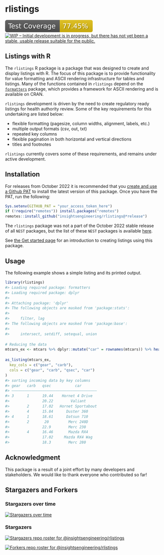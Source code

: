 
<!-- README.md is generated from README.Rmd. Please edit that file -->

# rlistings
<!-- start badges -->
[![Code Coverage](https://raw.githubusercontent.com/insightsengineering/rlistings/_xml_coverage_reports/data/main/badge.svg)](https://raw.githubusercontent.com/insightsengineering/rlistings/_xml_coverage_reports/data/main/coverage.xml)
[![WIP – Initial development is in progress, but there has not yet been
a stable, usable release suitable for the
public.](https://www.repostatus.org/badges/latest/wip.svg)](https://www.repostatus.org/#wip)
<!-- end badges -->

## Listings with R

The `rlistings` R package is a package that was designed to create and
display listings with R. The focus of this package is to provide
functionality for value formatting and ASCII rendering infrastructure
for tables and listings. Many of the functions contained in `rlistings`
depend on the
[`formatters`](https://insightsengineering.github.io/formatters/)
package, which provides a framework for ASCII rendering and is available
on CRAN.

`rlistings` development is driven by the need to create regulatory ready
listings for health authority review. Some of the key requirements for
this undertaking are listed below:

-   flexible formatting (pagesize, column widths, alignment, labels,
    etc.)
-   multiple output formats (csv, out, txt)
-   repeated key columns
-   flexible pagination in both horizontal and vertical directions
-   titles and footnotes

`rlistings` currently covers some of these requirements, and remains
under active development.

## Installation

For releases from October 2022 it is recommended that you [create and
use a Github
PAT](https://docs.github.com/en/github/authenticating-to-github/keeping-your-account-and-data-secure/creating-a-personal-access-token)
to install the latest version of this package. Once you have the PAT,
run the following:

``` r
Sys.setenv(GITHUB_PAT = "your_access_token_here")
if (!require("remotes")) install.packages("remotes")
remotes::install_github("insightsengineering/rlistings@*release")
```

The `rlistings` package was not a part of the October 2022 stable
release of all `NEST` packages, but the list of these `NEST` packages is
available
[here](https://github.com/insightsengineering/depository#readme).

See [the Get started
page](https://insightsengineering.github.io/rlistings/main/articles/rlistings.html)
for an introduction to creating listings using this package.

## Usage

The following example shows a simple listing and its printed output.

``` r
library(rlistings)
#> Loading required package: formatters
#> Loading required package: dplyr
#> 
#> Attaching package: 'dplyr'
#> The following objects are masked from 'package:stats':
#> 
#>     filter, lag
#> The following objects are masked from 'package:base':
#> 
#>     intersect, setdiff, setequal, union

# Reducing the data
mtcars_ex <- mtcars %>% dplyr::mutate("car" = rownames(mtcars)) %>% head(10)

as_listing(mtcars_ex, 
  key_cols = c("gear", "carb"), 
  cols = c("gear", "carb", "qsec", "car")
)
#> sorting incoming data by key columns
#> gear   carb   qsec           car       
#> ———————————————————————————————————————
#> 3      1      19.44    Hornet 4 Drive  
#>               20.22        Valiant     
#>        2      17.02   Hornet Sportabout
#>        4      15.84      Duster 360    
#> 4      1      18.61      Datsun 710    
#>        2       20         Merc 240D    
#>               22.9        Merc 230     
#>        4      16.46       Mazda RX4    
#>               17.02     Mazda RX4 Wag  
#>               18.3        Merc 280
```

## Acknowledgment

This package is a result of a joint effort by many developers and
stakeholders. We would like to thank everyone who contributed so far!

## Stargazers and Forkers

### Stargazers over time

[![Stargazers over
time](https://starchart.cc/insightsengineering/rlistings.svg)](https://starchart.cc/insightsengineering/rlistings)

### Stargazers

[![Stargazers repo roster for
@insightsengineering/rlistings](https://reporoster.com/stars/insightsengineering/rlistings)](https://github.com/insightsengineering/rlistings/stargazers)

[![Forkers repo roster for
@insightsengineering/rlistings](https://reporoster.com/forks/insightsengineering/rlistings)](https://github.com/insightsengineering/rlistings/network/members)
